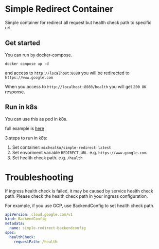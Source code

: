 # Simple Redirect Container

Simple container for redirect all request but health check path to specific url.

## Get started

You can run by docker-compose.

```shell
docker compose up -d
```

and access to `http://localhost:8080` you will be redirected to `https://www.google.com`

When you access to `http://localhost:8080/health` you will get `200 OK` response.

## Run in k8s

You can use this as pod in k8s.

full example is [here](https://github.com/Ko1103/simple-redirect/blob/main/example/k8s/deploy.yaml)

3 steps to run in k8s:

1. Set container: `michealko/simple-redirect:latest`
2. Set envoriment variable `REDIRECT_URL`. e.g. `https://www.google.com`.
3. Set health check path. e.g. `/health`

# Troubleshooting

If ingress health check is failed, it may be caused by service health check path. Please check the health check path in your ingress configuration.

For example, if you use GCP, use BackendConfig to set health check path.

```yaml
apiVersion: cloud.google.com/v1
kind: BackendConfig
metadata:
  name: simple-redirect-backendconfig
spec:
  healthCheck:
    requestPath: /health
```
